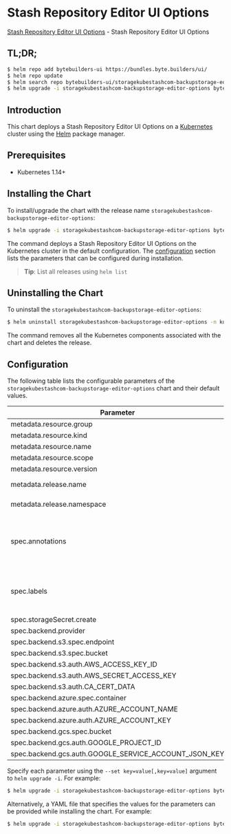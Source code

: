 # Stash Repository Editor UI Options

[Stash Repository Editor UI Options](https://byte.builders) - Stash Repository Editor UI Options

## TL;DR;

```bash
$ helm repo add bytebuilders-ui https://bundles.byte.builders/ui/
$ helm repo update
$ helm search repo bytebuilders-ui/storagekubestashcom-backupstorage-editor-options --version=v0.4.21
$ helm upgrade -i storagekubestashcom-backupstorage-editor-options bytebuilders-ui/storagekubestashcom-backupstorage-editor-options -n kube-system --create-namespace --version=v0.4.21
```

## Introduction

This chart deploys a Stash Repository Editor UI Options on a [Kubernetes](http://kubernetes.io) cluster using the [Helm](https://helm.sh) package manager.

## Prerequisites

- Kubernetes 1.14+

## Installing the Chart

To install/upgrade the chart with the release name `storagekubestashcom-backupstorage-editor-options`:

```bash
$ helm upgrade -i storagekubestashcom-backupstorage-editor-options bytebuilders-ui/storagekubestashcom-backupstorage-editor-options -n kube-system --create-namespace --version=v0.4.21
```

The command deploys a Stash Repository Editor UI Options on the Kubernetes cluster in the default configuration. The [configuration](#configuration) section lists the parameters that can be configured during installation.

> **Tip**: List all releases using `helm list`

## Uninstalling the Chart

To uninstall the `storagekubestashcom-backupstorage-editor-options`:

```bash
$ helm uninstall storagekubestashcom-backupstorage-editor-options -n kube-system
```

The command removes all the Kubernetes components associated with the chart and deletes the release.

## Configuration

The following table lists the configurable parameters of the `storagekubestashcom-backupstorage-editor-options` chart and their default values.

|                       Parameter                       |                    Description                     |              Default               |
|-------------------------------------------------------|----------------------------------------------------|------------------------------------|
| metadata.resource.group                               |                                                    | <code>storage.kubestash.com</code> |
| metadata.resource.kind                                |                                                    | <code>BackupStorage</code>         |
| metadata.resource.name                                |                                                    | <code>backupstorages</code>        |
| metadata.resource.scope                               |                                                    | <code>Namespaced</code>            |
| metadata.resource.version                             |                                                    | <code>v1alpha1</code>              |
| metadata.release.name                                 | Release name                                       | <code>""</code>                    |
| metadata.release.namespace                            | Release namespace                                  | <code>""</code>                    |
| spec.annotations                                      | Annotations to add to the database custom resource | <code>{}</code>                    |
| spec.labels                                           | Labels to add to all the template objects          | <code>{}</code>                    |
| spec.storageSecret.create                             |                                                    | <code>true</code>                  |
| spec.backend.provider                                 |                                                    | <code>"" # s3,gcs,azure</code>     |
| spec.backend.s3.spec.endpoint                         |                                                    | <code>""</code>                    |
| spec.backend.s3.spec.bucket                           |                                                    | <code>""</code>                    |
| spec.backend.s3.auth.AWS_ACCESS_KEY_ID                |                                                    | <code>""</code>                    |
| spec.backend.s3.auth.AWS_SECRET_ACCESS_KEY            |                                                    | <code>""</code>                    |
| spec.backend.s3.auth.CA_CERT_DATA                     |                                                    | <code>""</code>                    |
| spec.backend.azure.spec.container                     |                                                    | <code>""</code>                    |
| spec.backend.azure.auth.AZURE_ACCOUNT_NAME            |                                                    | <code>""</code>                    |
| spec.backend.azure.auth.AZURE_ACCOUNT_KEY             |                                                    | <code>""</code>                    |
| spec.backend.gcs.spec.bucket                          |                                                    | <code>""</code>                    |
| spec.backend.gcs.auth.GOOGLE_PROJECT_ID               |                                                    | <code>""</code>                    |
| spec.backend.gcs.auth.GOOGLE_SERVICE_ACCOUNT_JSON_KEY |                                                    | <code>""</code>                    |


Specify each parameter using the `--set key=value[,key=value]` argument to `helm upgrade -i`. For example:

```bash
$ helm upgrade -i storagekubestashcom-backupstorage-editor-options bytebuilders-ui/storagekubestashcom-backupstorage-editor-options -n kube-system --create-namespace --version=v0.4.21 --set metadata.resource.group=storage.kubestash.com
```

Alternatively, a YAML file that specifies the values for the parameters can be provided while
installing the chart. For example:

```bash
$ helm upgrade -i storagekubestashcom-backupstorage-editor-options bytebuilders-ui/storagekubestashcom-backupstorage-editor-options -n kube-system --create-namespace --version=v0.4.21 --values values.yaml
```
